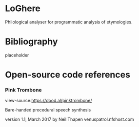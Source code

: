 # LoGhere
Philological analyser for programmatic analysis of etymologies.

# Bibliography

placeholder

# Open-source code references

### Pink Trombone

view-source:https://dood.al/pinktrombone/

Bare-handed procedural speech synthesis

version 1.1, March 2017
by Neil Thapen
venuspatrol.nfshost.com
